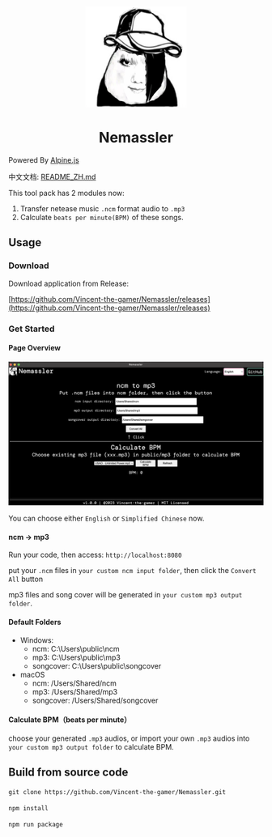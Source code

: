 <p align="center">
  <img src="./.github/TitleLogo.png" width="200" height="200"/>
</p>
<h1 align="center">Nemassler</h1>

Powered By [Alpine.js](https://alpinejs.dev/)

中文文档: [README_ZH.md](./README_ZH.md)

This tool pack has 2 modules now:
1. Transfer netease music `.ncm` format audio to `.mp3`
2. Calculate `beats per minute(BPM)` of these songs.

## Usage

### Download
Download application from Release: 

[https://github.com/Vincent-the-gamer/Nemassler/releases](https://github.com/Vincent-the-gamer/Nemassler/releases)

### Get Started

#### Page Overview

![page](./.github/page.png)

You can choose either `English` or `Simplified Chinese` now.

#### ncm -> mp3
Run your code, then access: `http://localhost:8080`

put your `.ncm` files in `your custom ncm input folder`, then click the `Convert All` button

mp3 files and song cover will be generated in `your custom mp3 output folder`.

#### Default Folders
* Windows: 
    * ncm: C:\\Users\\public\\ncm
    * mp3: C:\\Users\\public\\mp3
    * songcover: C:\\Users\\public\\songcover
* macOS
    * ncm: /Users/Shared/ncm
    * mp3: /Users/Shared/mp3
    * songcover: /Users/Shared/songcover

#### Calculate BPM（beats per minute）
choose your generated `.mp3` audios, or import your own `.mp3` audios into `your custom mp3 output folder` to calculate BPM.

## Build from source code
~~~shell
git clone https://github.com/Vincent-the-gamer/Nemassler.git

npm install

npm run package
~~~